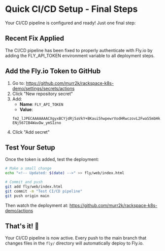 # Quick CI/CD Setup - Final Steps

Your CI/CD pipeline is configured and ready! Just one final step:

## Recent Fix Applied
The CI/CD pipeline has been fixed to properly authenticate with Fly.io by adding the FLY_API_TOKEN environment variable to all deployment steps.

## Add the Fly.io Token to GitHub

1. Go to: https://github.com/murr2k/rackspace-k8s-demo/settings/secrets/actions
2. Click "New repository secret"
3. Add:
   - **Name**: `FLY_API_TOKEN`
   - **Value**: 
   ```
   fm2_lJPECAAAAAAACXgyxBCYjdRj5aVkY+BKaui5hwpewrVodHRwczovL2FwaS5mbHkuaW8vdjGUAJLOABIpYR8Lk7lodHRwczovL2FwaS5mbHkuaW8vYWFhL3YxxDzgIxOM2H++WwdOtguqr/Cs9/k3zk2jAvTeeas8vSdEmwuHd0bUTf5E29FmLyI7zrIGemY5B8885JUExt7ETuIaDo8fx3UoIiO7YSA+ObWEBn3SvUm1y41QQukeTwjd8tJldpPBQ1atuMhC9Xxw+heA3UDKm90hxavvKEtb37VOoml+9cmNeKOuF6LkScQgCql3/MA+xZ8qzYXWgXLAfDPQv4uayqfJvlz4FLweNqQ=,fm2_lJPETuIaDo8fx3UoIiO7YSA+ObWEBn3SvUm1y41QQukeTwjd8tJldpPBQ1atuMhC9Xxw+heA3UDKm90hxavvKEtb37VOoml+9cmNeKOuF6LkScQQSUnP6ilFUZy/UXJuKViOGsO5aHR0cHM6Ly9hcGkuZmx5LmlvL2FhYS92MZYEks5ofTJezmh9NNQXzgARdJQKkc4AEXSUxCCfdhmlqOlGO3PF/QYwTcEZYklJ3g1C4Q0uieEU6bYzLQ==,fo1_Y5pGCL8RVBDxH1Im44QF-ENj567IB4WavDw_ymSIzno
   ```
4. Click "Add secret"

## Test Your Setup

Once the token is added, test the deployment:

```bash
# Make a small change
echo "<!-- Updated: $(date) -->" >> fly/web/index.html

# Commit and push
git add fly/web/index.html
git commit -m "Test CI/CD pipeline"
git push origin main
```

Then watch the deployment at:
https://github.com/murr2k/rackspace-k8s-demo/actions

## That's it! 🎉

Your CI/CD pipeline is now active. Every push to the main branch that changes files in the `fly/` directory will automatically deploy to Fly.io.